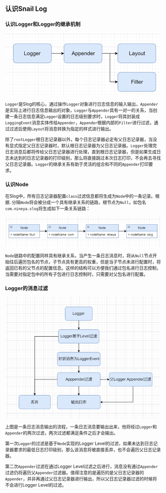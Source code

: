 ## 认识Snail Log



### 认识Logger和Logger的继承机制

![Logger基础结构图](img/logger.png)



`Logger`是Slog的核心，通过操作`Logger`对象进行日志信息的输入输出，`Appender`是实际上进行日志信息输出的对象，`Logger`与`Appender`具有一对一的关系，当创建一条日志信息满足`Logger`设置的日志级别要求时，`Logger`将其封装成`LoggingEvent`消息实体传给`Appender`，`Appender`根据内部的`Filter`进行过滤，通过过滤后使用`Layout`将消息转换为指定的样式进行输出。



除了`rootLogger`根日志记录器以外，每个日志记录器必定有父日志记录器，当没有显式指定父日志记录器时，默认根日志记录器为父日志记录器。`Logger`处理完日志消息后都将传给父日志记录器进行处理，直到根日志记录器，但是如果生成日志未达到的日志记录器的打印级别，那么将直接跳过本次日志打印，不会再去寻找父日志记录器。`Logger`的继承关系有助于灵活的组合和不同的`Appender`打印要求。



### 认识Node

在Slog中，所有日志记录器配置`class`过滤信息都将生成为`Node`中的一条记录。根据`.`分隔`Node`将会被分成一个具有继承关系的链路，根节点为`Null`，如包名`com.nineya.slog`将生成如下一条关系链路：

![Node的继承关系](img/node.png)

`Node`链路中的配置同样具有继承关系，当产生一条日志消息时，将从`Null`节点开始往后遍历包名的节点，子节点具有更高的权重，但是当子节点未进行配置时，将返回已有的父节点的配置信息。这样的结构可以方便我们通过包名进行日志控制，当需要对指定包中的所有子包进行日志控制时，只需要对父包名进行配置。



### Logger的消息过滤

![日志输出流程](img/logger-filter.png)

上图是一条日志消息输出的流程，一条日志消息要输出出来，他将经过`Logger`和`Appender`的两次过滤，两次过滤都满足条件之后才会输出。

第一次`Logger`的过滤是基于`Node`实现的Logger Level的过滤，如果未达到日志记录器要求的最低日志打印级别，那么该消息将被直接丢弃，也不会遍历父日志记录器。

第二次`Appender`过滤在通过Logger Level过滤之后进行，消息没有通过`Appender`过滤仍将遍历父`Appender`过滤器。值得注意的是遍历的是父日志记录器的`Appender`，并非再通过父日志记录器进行输出，所以父日志记录器过滤的时候将不会进行Logger Level的过滤。